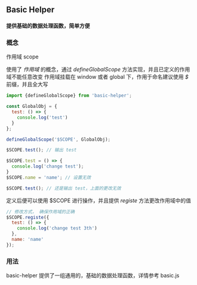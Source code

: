 ## Basic Helper
#### 提供基础的数据处理函数，简单方便

### 概念

作用域 scope

使用了 *作用域* 的概念，通过 *defineGlobalScope* 方法实现，并且已定义的作用域不能任意改变
作用域挂载在 window 或者 global 下，作用于命名建议使用 *$* 前缀，并且全大写

```js
import {defineGlobalScope} from 'basic-helper';

const GlobalObj = {
  test: () => {
    console.log('test')
  }
};

defineGlobalScope('$SCOPE', GlobalObj);

$SCOPE.test(); // 输出 test

$SCOPE.test = () => {
  console.log('change test');
}
$SCOPE.name = 'name'; // 设置无效

$SCOPE.test(); // 还是输出 test，上面的更改无效
```

定义后便可以使用 $SCOPE 进行操作，并且提供 *registe* 方法更改作用域中的值

```js
// 修改方式， 确保作用域的正确
$SCOPE.registe({
  test: () => {
    console.log('change test 3th')
  },
  name: 'name'
});
```

### 用法

basic-helper 提供了一组通用的，基础的数据处理函数，详情参考 basic.js